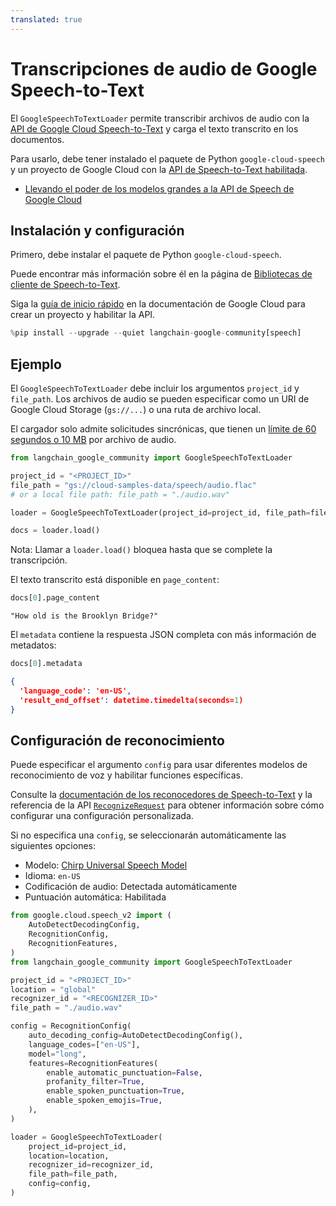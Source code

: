 ```yaml
---
translated: true
---
```


# Transcripciones de audio de Google Speech-to-Text

El `GoogleSpeechToTextLoader` permite transcribir archivos de audio con la [API de Google Cloud Speech-to-Text](https://cloud.google.com/speech-to-text) y carga el texto transcrito en los documentos.

Para usarlo, debe tener instalado el paquete de Python `google-cloud-speech` y un proyecto de Google Cloud con la [API de Speech-to-Text habilitada](https://cloud.google.com/speech-to-text/v2/docs/transcribe-client-libraries#before_you_begin).

- [Llevando el poder de los modelos grandes a la API de Speech de Google Cloud](https://cloud.google.com/blog/products/ai-machine-learning/bringing-power-large-models-google-clouds-speech-api)

## Instalación y configuración

Primero, debe instalar el paquete de Python `google-cloud-speech`.

Puede encontrar más información sobre él en la página de [Bibliotecas de cliente de Speech-to-Text](https://cloud.google.com/speech-to-text/v2/docs/libraries).

Siga la [guía de inicio rápido](https://cloud.google.com/speech-to-text/v2/docs/sync-recognize) en la documentación de Google Cloud para crear un proyecto y habilitar la API.

```python
%pip install --upgrade --quiet langchain-google-community[speech]
```

## Ejemplo

El `GoogleSpeechToTextLoader` debe incluir los argumentos `project_id` y `file_path`. Los archivos de audio se pueden especificar como un URI de Google Cloud Storage (`gs://...`) o una ruta de archivo local.

El cargador solo admite solicitudes sincrónicas, que tienen un [límite de 60 segundos o 10 MB](https://cloud.google.com/speech-to-text/v2/docs/sync-recognize#:~:text=60%20seconds%20and/or%2010%20MB) por archivo de audio.

```python
from langchain_google_community import GoogleSpeechToTextLoader

project_id = "<PROJECT_ID>"
file_path = "gs://cloud-samples-data/speech/audio.flac"
# or a local file path: file_path = "./audio.wav"

loader = GoogleSpeechToTextLoader(project_id=project_id, file_path=file_path)

docs = loader.load()
```

Nota: Llamar a `loader.load()` bloquea hasta que se complete la transcripción.

El texto transcrito está disponible en `page_content`:

```python
docs[0].page_content
```

```output
"How old is the Brooklyn Bridge?"
```

El `metadata` contiene la respuesta JSON completa con más información de metadatos:

```python
docs[0].metadata
```

```json
{
  'language_code': 'en-US',
  'result_end_offset': datetime.timedelta(seconds=1)
}
```

## Configuración de reconocimiento

Puede especificar el argumento `config` para usar diferentes modelos de reconocimiento de voz y habilitar funciones específicas.

Consulte la [documentación de los reconocedores de Speech-to-Text](https://cloud.google.com/speech-to-text/v2/docs/recognizers) y la referencia de la API [`RecognizeRequest`](https://cloud.google.com/python/docs/reference/speech/latest/google.cloud.speech_v2.types.RecognizeRequest) para obtener información sobre cómo configurar una configuración personalizada.

Si no especifica una `config`, se seleccionarán automáticamente las siguientes opciones:

- Modelo: [Chirp Universal Speech Model](https://cloud.google.com/speech-to-text/v2/docs/chirp-model)
- Idioma: `en-US`
- Codificación de audio: Detectada automáticamente
- Puntuación automática: Habilitada

```python
from google.cloud.speech_v2 import (
    AutoDetectDecodingConfig,
    RecognitionConfig,
    RecognitionFeatures,
)
from langchain_google_community import GoogleSpeechToTextLoader

project_id = "<PROJECT_ID>"
location = "global"
recognizer_id = "<RECOGNIZER_ID>"
file_path = "./audio.wav"

config = RecognitionConfig(
    auto_decoding_config=AutoDetectDecodingConfig(),
    language_codes=["en-US"],
    model="long",
    features=RecognitionFeatures(
        enable_automatic_punctuation=False,
        profanity_filter=True,
        enable_spoken_punctuation=True,
        enable_spoken_emojis=True,
    ),
)

loader = GoogleSpeechToTextLoader(
    project_id=project_id,
    location=location,
    recognizer_id=recognizer_id,
    file_path=file_path,
    config=config,
)
```
